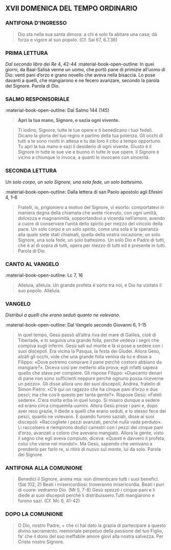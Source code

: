 ## XVII DOMENICA DEL TEMPO ORDINARIO
> 
### ANTIFONA D'INGRESSO
> Dio sta nella sua santa dimora: a chi è solo fa abitare una casa; dà forza e vigore al suo popolo. (Cf. Sal 67, 6.7.36)
> 
### PRIMA LETTURA
*Dal secondo libro dei Re*
4, 42-44
:material-book-open-outline: 
In quei giorni, da Baal-Salisà venne un uomo, che portò pane di primizie all’uomo di Dio: venti pani d’orzo e grano novello che aveva nella bisaccia. Lo pose davanti a quelli, che mangiarono e ne fecero avanzare, secondo la parola del Signore. Parola di Dio.

### SALMO RESPONSORIALE
:material-book-open-outline: Dal Salmo 144 (145)

>**Apri la tua mano, Signore, e sazia ogni vivente.**

> Ti lodino, Signore, tutte le tue opere
> e ti benedicano i tuoi fedeli.
> Dicano la gloria del tuo regno
> e parlino della tua potenza.
> Gli occhi di tutti a te sono rivolti in attesa
> e tu dai loro il cibo a tempo opportuno.
> Tu apri la tua mano
> e sazi il desiderio di ogni vivente.
> Giusto è il Signore in tutte le sue vie
> e buono in tutte le sue opere.
> Il Signore è vicino a chiunque lo invoca,
> a quanti lo invocano con sincerità.
> 
### SECONDA LETTURA
*Un solo corpo, un solo Signore, una sola fede, un solo battesimo.*

:material-book-open-outline: Dalla lettera di san Paolo apostolo agli Efesìni
4, 1-6

> Fratelli, io, prigioniero a motivo del Signore, vi esorto: comportatevi in maniera degna della chiamata che avete ricevuto, con ogni umiltà, dolcezza e magnanimità, sopportandovi a vicenda nell’amore, avendo a cuore di conservare l’unità dello spirito per mezzo del vincolo della pace. Un solo corpo e un solo spirito, come una sola è la speranza alla quale siete stati chiamati, quella della vostra vocazione; un solo Signore, una sola fede, un solo battesimo. Un solo Dio e Padre di tutti, che è al di sopra di tutti, opera per mezzo di tutti ed è presente in tutti. Parola di Dio.
> 
### CANTO AL VANGELO
:material-book-open-outline: Lc 7, 16

> Alleluia, alleluia.
> Un grande profeta è sorto tra noi,
> e Dio ha visitato il suo popolo.
> Alleluia.
> 
### VANGELO
*Distribuì a quelli che erano seduti quanto ne volevano.*

:material-book-open-outline: Dal Vangelo secondo Giovanni
6, 1-15

> In quel tempo, Gesù passò all’altra riva del mare di Galilea, cioè di Tiberìade, e lo seguiva una grande folla, perché vedeva i segni che compiva sugli infermi. Gesù salì sul monte e là si pose a sedere con i suoi discepoli. Era vicina la Pasqua, la festa dei Giudei. Allora Gesù, alzàti gli occhi, vide che una grande folla veniva da lui e disse a Filippo: «Dove potremo comprare il pane perché costoro abbiano da mangiare?». Diceva così per metterlo alla prova; egli infatti sapeva quello che stava per compiere. Gli rispose Filippo: «Duecento denari di pane non sono sufficienti neppure perché ognuno possa riceverne un pezzo». Gli disse allora uno dei suoi discepoli, Andrea, fratello di Simon Pietro: «C’è qui un ragazzo che ha cinque pani d’orzo e due pesci; ma che cos’è questo per tanta gente?». Rispose Gesù: «Fateli sedere». C’era molta erba in quel luogo. Si misero dunque a sedere ed erano circa cinquemila uomini. Allora Gesù prese i pani e, dopo aver reso grazie, li diede a quelli che erano seduti, e lo stesso fece dei pesci, quanto ne volevano. E quando furono saziati, disse ai suoi discepoli: «Raccogliete i pezzi avanzati, perché nulla vada perduto». Li raccolsero e riempirono dodici canestri con i pezzi dei cinque pani d’orzo, avanzati a coloro che avevano mangiato. Allora la gente, visto il segno che egli aveva compiuto, diceva: «Questi è davvero il profeta, colui che viene nel mondo!». Ma Gesù, sapendo che venivano a prenderlo per farlo re, si ritirò di nuovo sul monte, lui da solo. Parola del Signore.
> 
### ANTIFONA ALLA COMUNIONE
> Benedici il Signore, anima mia:  non dimenticare tutti i suoi benefici. (Sal 102, 2)
> Beati i misericordiosi: troveranno misericordia.  Beati i puri di cuore: vedranno Dio. (Mt 5, 7-8)
> Gesù spezzò i cinque pani e li diede ai suoi discepoli  perché li distribuissero.Tutti mangiarono e furono sazi. (Cf. Mc 6, 41-42)
> 
### DOPO LA COMUNIONE
> O Dio, nostro Padre, + che ci hai dato la grazia di partecipare a questo divino sacramento, memoriale perpetuo della passione del tuo Figlio,  fa' che il dono del suo ineffabile amore giovi alla nostra salvezza. Per Cristo nostro Signore.